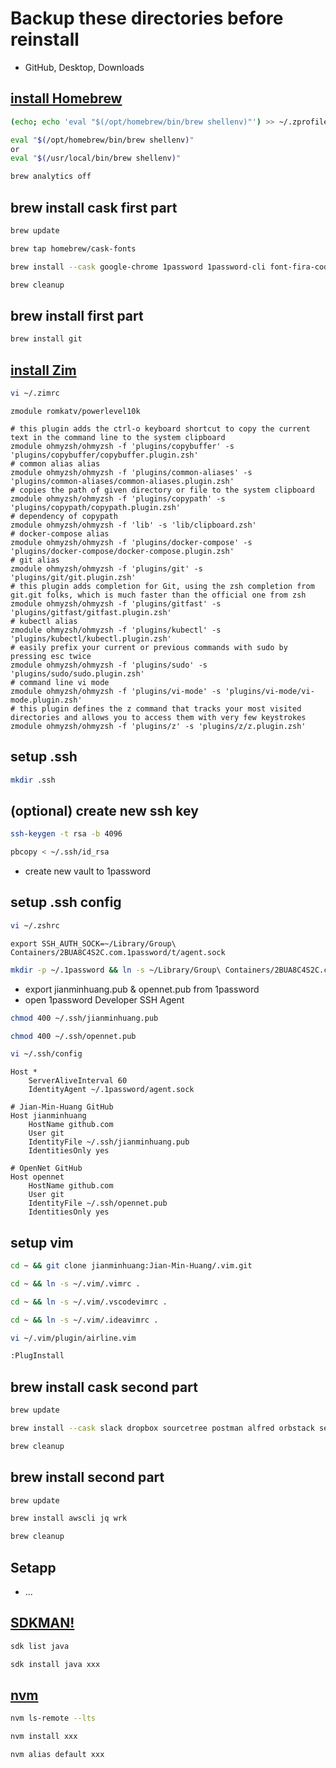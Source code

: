 # Backup these directories before reinstall

- GitHub, Desktop, Downloads

## [install Homebrew](https://brew.sh/index)

```bash
(echo; echo 'eval "$(/opt/homebrew/bin/brew shellenv)"') >> ~/.zprofile
```

```bash
eval "$(/opt/homebrew/bin/brew shellenv)"
or
eval "$(/usr/local/bin/brew shellenv)"
```

```bash
brew analytics off
```

## brew install cask first part

```bash
brew update
```

```bash
brew tap homebrew/cask-fonts
```

```bash
brew install --cask google-chrome 1password 1password-cli font-fira-code
```

```bash
brew cleanup
```

## brew install first part

```bash
brew install git
```

## [install Zim](https://github.com/zimfw/zimfw)

```bash
vi ~/.zimrc
```

```plaintext
zmodule romkatv/powerlevel10k

# this plugin adds the ctrl-o keyboard shortcut to copy the current text in the command line to the system clipboard
zmodule ohmyzsh/ohmyzsh -f 'plugins/copybuffer' -s 'plugins/copybuffer/copybuffer.plugin.zsh'
# common alias alias
zmodule ohmyzsh/ohmyzsh -f 'plugins/common-aliases' -s 'plugins/common-aliases/common-aliases.plugin.zsh'
# copies the path of given directory or file to the system clipboard
zmodule ohmyzsh/ohmyzsh -f 'plugins/copypath' -s 'plugins/copypath/copypath.plugin.zsh'
# dependency of copypath
zmodule ohmyzsh/ohmyzsh -f 'lib' -s 'lib/clipboard.zsh'
# docker-compose alias
zmodule ohmyzsh/ohmyzsh -f 'plugins/docker-compose' -s 'plugins/docker-compose/docker-compose.plugin.zsh'
# git alias
zmodule ohmyzsh/ohmyzsh -f 'plugins/git' -s 'plugins/git/git.plugin.zsh'
# this plugin adds completion for Git, using the zsh completion from git.git folks, which is much faster than the official one from zsh
zmodule ohmyzsh/ohmyzsh -f 'plugins/gitfast' -s 'plugins/gitfast/gitfast.plugin.zsh'
# kubectl alias
zmodule ohmyzsh/ohmyzsh -f 'plugins/kubectl' -s 'plugins/kubectl/kubectl.plugin.zsh'
# easily prefix your current or previous commands with sudo by pressing esc twice
zmodule ohmyzsh/ohmyzsh -f 'plugins/sudo' -s 'plugins/sudo/sudo.plugin.zsh'
# command line vi mode
zmodule ohmyzsh/ohmyzsh -f 'plugins/vi-mode' -s 'plugins/vi-mode/vi-mode.plugin.zsh'
# this plugin defines the z command that tracks your most visited directories and allows you to access them with very few keystrokes
zmodule ohmyzsh/ohmyzsh -f 'plugins/z' -s 'plugins/z/z.plugin.zsh'
```

## setup .ssh

```bash
mkdir .ssh
```

## (optional) create new ssh key

```bash
ssh-keygen -t rsa -b 4096
```

```bash
pbcopy < ~/.ssh/id_rsa
```

- create new vault to 1password

## setup .ssh config

```bash
vi ~/.zshrc
```

```plaintext
export SSH_AUTH_SOCK=~/Library/Group\ Containers/2BUA8C4S2C.com.1password/t/agent.sock
```

```bash
mkdir -p ~/.1password && ln -s ~/Library/Group\ Containers/2BUA8C4S2C.com.1password/t/agent.sock ~/.1password/agent.sock
```

- export jianminhuang.pub & opennet.pub from 1password
- open 1password Developer SSH Agent

```bash
chmod 400 ~/.ssh/jianminhuang.pub
```

```bash
chmod 400 ~/.ssh/opennet.pub
```

```bash
vi ~/.ssh/config
```

```plaintext
Host *
    ServerAliveInterval 60
    IdentityAgent ~/.1password/agent.sock

# Jian-Min-Huang GitHub
Host jianminhuang
    HostName github.com
    User git
    IdentityFile ~/.ssh/jianminhuang.pub
    IdentitiesOnly yes

# OpenNet GitHub
Host opennet
    HostName github.com
    User git
    IdentityFile ~/.ssh/opennet.pub
    IdentitiesOnly yes
```

## setup vim

```bash
cd ~ && git clone jianminhuang:Jian-Min-Huang/.vim.git
```

```bash
cd ~ && ln -s ~/.vim/.vimrc .
```

```bash
cd ~ && ln -s ~/.vim/.vscodevimrc .
```

```bash
cd ~ && ln -s ~/.vim/.ideavimrc .
```

```bash
vi ~/.vim/plugin/airline.vim
```

```bash
:PlugInstall
```

## brew install cask second part

```bash
brew update
```

```bash
brew install --cask slack dropbox sourcetree postman alfred orbstack setapp jetbrains-toolbox tunnelblick discord figma mongodb-compass redisinsight chatgpt visual-studio-code@insiders ollama lm-studio dbeaver-community claude
```

```bash
brew cleanup
```

## brew install second part

```bash
brew update
```

```bash
brew install awscli jq wrk
```

```bash
brew cleanup
```

## Setapp

- ...

## [SDKMAN!](https://sdkman.io/install)

```bash
sdk list java
```

```bash
sdk install java xxx
```

## [nvm](https://github.com/nvm-sh/nvm#installing-and-updating)

```bash
nvm ls-remote --lts
```

```bash
nvm install xxx
```

```bash
nvm alias default xxx
```
